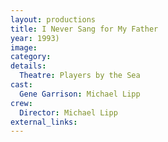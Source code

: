 ```yaml
---
layout: productions
title: I Never Sang for My Father
year: 1993)
image:
category:
details:
  Theatre: Players by the Sea
cast:
  Gene Garrison: Michael Lipp
crew:
  Director: Michael Lipp
external_links:
---
```


